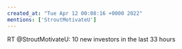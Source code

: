 ```yaml
---
created_at: "Tue Apr 12 00:08:16 +0000 2022"
mentions: ['StroutMotivateU']
---
```


RT @StroutMotivateU: 10 new investors in the last 33 hours
